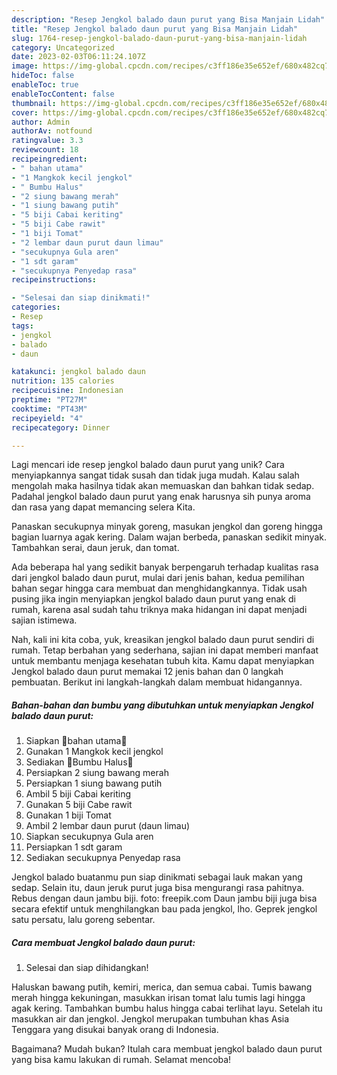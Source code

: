 ```yaml
---
description: "Resep Jengkol balado daun purut yang Bisa Manjain Lidah"
title: "Resep Jengkol balado daun purut yang Bisa Manjain Lidah"
slug: 1764-resep-jengkol-balado-daun-purut-yang-bisa-manjain-lidah
category: Uncategorized
date: 2023-02-03T06:11:24.107Z
image: https://img-global.cpcdn.com/recipes/c3ff186e35e652ef/680x482cq70/jengkol-balado-daun-purut-foto-resep-utama.jpg
hideToc: false
enableToc: true
enableTocContent: false
thumbnail: https://img-global.cpcdn.com/recipes/c3ff186e35e652ef/680x482cq70/jengkol-balado-daun-purut-foto-resep-utama.jpg
cover: https://img-global.cpcdn.com/recipes/c3ff186e35e652ef/680x482cq70/jengkol-balado-daun-purut-foto-resep-utama.jpg
author: Admin
authorAv: notfound
ratingvalue: 3.3
reviewcount: 18
recipeingredient:
- " bahan utama"
- "1 Mangkok kecil jengkol"
- " Bumbu Halus"
- "2 siung bawang merah"
- "1 siung bawang putih"
- "5 biji Cabai keriting"
- "5 biji Cabe rawit"
- "1 biji Tomat"
- "2 lembar daun purut daun limau"
- "secukupnya Gula aren"
- "1 sdt garam"
- "secukupnya Penyedap rasa"
recipeinstructions:

- "Selesai dan siap dinikmati!"
categories:
- Resep
tags:
- jengkol
- balado
- daun

katakunci: jengkol balado daun 
nutrition: 135 calories
recipecuisine: Indonesian
preptime: "PT27M"
cooktime: "PT43M"
recipeyield: "4"
recipecategory: Dinner

---
```





Lagi mencari ide resep jengkol balado daun purut yang unik? Cara menyiapkannya sangat tidak susah dan tidak juga mudah. Kalau salah mengolah maka hasilnya tidak akan memuaskan dan bahkan tidak sedap. Padahal jengkol balado daun purut yang enak harusnya sih punya aroma dan rasa yang dapat memancing selera Kita.





Panaskan secukupnya minyak goreng, masukan jengkol dan goreng hingga bagian luarnya agak kering. Dalam wajan berbeda, panaskan sedikit minyak. Tambahkan serai, daun jeruk, dan tomat.

Ada beberapa hal yang sedikit banyak berpengaruh terhadap kualitas rasa dari jengkol balado daun purut, mulai dari jenis bahan, kedua pemilihan bahan segar hingga cara membuat dan menghidangkannya. Tidak usah pusing jika ingin menyiapkan jengkol balado daun purut yang enak di rumah, karena asal sudah tahu triknya maka hidangan ini dapat menjadi sajian istimewa.






Nah, kali ini kita coba, yuk, kreasikan jengkol balado daun purut sendiri di rumah. Tetap berbahan yang sederhana, sajian ini dapat memberi manfaat untuk membantu menjaga kesehatan tubuh kita. Kamu dapat menyiapkan Jengkol balado daun purut memakai 12 jenis bahan dan 0 langkah pembuatan. Berikut ini langkah-langkah dalam membuat hidangannya.

<!--inarticleads1-->

##### Bahan-bahan dan bumbu yang dibutuhkan untuk menyiapkan Jengkol balado daun purut:

1. Siapkan  💐bahan utama💐
1. Gunakan 1 Mangkok kecil jengkol
1. Sediakan  💐Bumbu Halus💐
1. Persiapkan 2 siung bawang merah
1. Persiapkan 1 siung bawang putih
1. Ambil 5 biji Cabai keriting
1. Gunakan 5 biji Cabe rawit
1. Gunakan 1 biji Tomat
1. Ambil 2 lembar daun purut (daun limau)
1. Siapkan secukupnya Gula aren
1. Persiapkan 1 sdt garam
1. Sediakan secukupnya Penyedap rasa


Jengkol balado buatanmu pun siap dinikmati sebagai lauk makan yang sedap. Selain itu, daun jeruk purut juga bisa mengurangi rasa pahitnya. Rebus dengan daun jambu biji. foto: freepik.com Daun jambu biji juga bisa secara efektif untuk menghilangkan bau pada jengkol, lho. Geprek jengkol satu persatu, lalu goreng sebentar. 

<!--inarticleads2-->

##### Cara membuat Jengkol balado daun purut:


1. Selesai dan siap dihidangkan!

Haluskan bawang putih, kemiri, merica, dan semua cabai. Tumis bawang merah hingga kekuningan, masukkan irisan tomat lalu tumis lagi hingga agak kering. Tambahkan bumbu halus hingga cabai terlihat layu. Setelah itu masukkan air dan jengkol. Jengkol merupakan tumbuhan khas Asia Tenggara yang disukai banyak orang di Indonesia. 

Bagaimana? Mudah bukan? Itulah cara membuat jengkol balado daun purut yang bisa kamu lakukan di rumah. Selamat mencoba!
